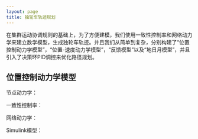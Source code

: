 ```yaml
---
layout: page
title: 独轮车轨迹规划
---
```

在集群运动协调规则的基础上，为了方便建模，我们使用一致性控制率和网络动力学来建立数学模型，生成独轮车轨迹。并且我们从简单到复杂，分别构建了“位置控制动力学模型”，“位置-速度动力学模型”，“反馈模型”以及“地日月模型”，并且引入了决策环PID调控来优化路径规划。

## 位置控制动力学模型
节点动力学：

一致性控制率：


网络动力学：

Simulink模型：